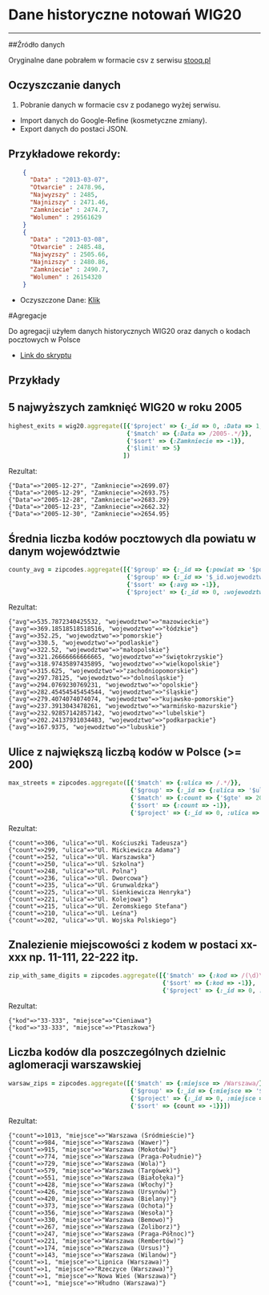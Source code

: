 # Dane historyczne notowań WIG20
------------------------------
##Źródło danych

Oryginalne dane pobrałem w formacie csv z serwisu [stooq.pl](http://stooq.pl/q/d/?s=wig20&c=0)

## Oczyszczanie danych
1. Pobranie danych w formacie csv z podanego wyżej serwisu.
* Import danych do Google-Refine (kosmetyczne zmiany).
* Export danych do postaci JSON.

## Przykładowe rekordy:
```json
    {
      "Data" : "2013-03-07",
      "Otwarcie" : 2478.96,
      "Najwyzszy" : 2485,
      "Najnizszy" : 2471.46,
      "Zamkniecie" : 2474.7,
      "Wolumen" : 29561629
    }
    {
      "Data" : "2013-03-08",
      "Otwarcie" : 2485.48,
      "Najwyzszy" : 2505.66,
      "Najnizszy" : 2480.86,
      "Zamkniecie" : 2490.7,
      "Wolumen" : 26154320
    }
```
* Oczyszczone Dane:
[Klik](/data/json/pslaski_wig20.json)


#Agregacje

Do agregacji użyłem danych historycznych WIG20 oraz danych o kodach pocztowych w Polsce

* [Link do skryptu](/scripts/ruby/agg_pslaski.rb)

## Przykłady

##  5 najwyższych zamknięć WIG20 w roku 2005

```ruby
highest_exits = wig20.aggregate([{'$project' => {:_id => 0, :Data => 1, :Zamkniecie => 1}},
                                 {'$match' => {:Data => /2005-.*/}},
                                 {'$sort' => {:Zamkniecie => -1}},
                                 {'$limit' => 5}
                                ])
```

Rezultat:

```bson
{"Data"=>"2005-12-27", "Zamkniecie"=>2699.07}
{"Data"=>"2005-12-29", "Zamkniecie"=>2693.75}
{"Data"=>"2005-12-28", "Zamkniecie"=>2683.29}
{"Data"=>"2005-12-23", "Zamkniecie"=>2662.32}
{"Data"=>"2005-12-30", "Zamkniecie"=>2654.95}
```

##  Średnia liczba kodów pocztowych dla powiatu w danym województwie

```ruby
county_avg = zipcodes.aggregate([{'$group' => {:_id => {:powiat => '$powiat', :wojewodztwo => '$wojewodztwo'}, count => {'$sum' => 1}}},
                                 {'$group' => {:_id => '$_id.wojewodztwo', :avg => {'$avg' => '$' + count}}},
                                 {'$sort' => {:avg => -1}},
                                 {'$project' => {:_id => 0, :wojewodztwo => '$_id', :avg => 1}}])
```

Rezultat:

```bson
{"avg"=>535.7872340425532, "wojewodztwo"=>"mazowieckie"}
{"avg"=>369.18518518518516, "wojewodztwo"=>"łódzkie"}
{"avg"=>352.25, "wojewodztwo"=>"pomorskie"}
{"avg"=>330.5, "wojewodztwo"=>"podlaskie"}
{"avg"=>322.52, "wojewodztwo"=>"małopolskie"}
{"avg"=>321.26666666666665, "wojewodztwo"=>"świętokrzyskie"}
{"avg"=>318.97435897435895, "wojewodztwo"=>"wielkopolskie"}
{"avg"=>315.625, "wojewodztwo"=>"zachodniopomorskie"}
{"avg"=>297.78125, "wojewodztwo"=>"dolnośląskie"}
{"avg"=>294.0769230769231, "wojewodztwo"=>"opolskie"}
{"avg"=>282.45454545454544, "wojewodztwo"=>"śląskie"}
{"avg"=>279.4074074074074, "wojewodztwo"=>"kujawsko-pomorskie"}
{"avg"=>237.3913043478261, "wojewodztwo"=>"warmińsko-mazurskie"}
{"avg"=>232.92857142857142, "wojewodztwo"=>"lubelskie"}
{"avg"=>202.24137931034483, "wojewodztwo"=>"podkarpackie"}
{"avg"=>167.9375, "wojewodztwo"=>"lubuskie"}
```

## Ulice z największą liczbą kodów w Polsce (>= 200)

```ruby
max_streets = zipcodes.aggregate([{'$match' => {:ulica => /.*/}},
                                  {'$group' => {:_id => {:ulica => '$ulica'}, count => {'$sum' => 1}}},
                                  {'$match' => {:count => {'$gte' => 200}}},
                                  {'$sort' => {:count => -1}},
                                  {'$project' => {:_id => 0, :ulica => '$_id.ulica', :count => 1}}])
```

Rezultat:

```bson
{"count"=>306, "ulica"=>"Ul. Kościuszki Tadeusza"}
{"count"=>299, "ulica"=>"Ul. Mickiewicza Adama"}
{"count"=>252, "ulica"=>"Ul. Warszawska"}
{"count"=>250, "ulica"=>"Ul. Szkolna"}
{"count"=>248, "ulica"=>"Ul. Polna"}
{"count"=>236, "ulica"=>"Ul. Dworcowa"}
{"count"=>235, "ulica"=>"Ul. Grunwaldzka"}
{"count"=>225, "ulica"=>"Ul. Sienkiewicza Henryka"}
{"count"=>221, "ulica"=>"Ul. Kolejowa"}
{"count"=>215, "ulica"=>"Ul. Żeromskiego Stefana"}
{"count"=>210, "ulica"=>"Ul. Leśna"}
{"count"=>202, "ulica"=>"Ul. Wojska Polskiego"}
```

## Znalezienie miejscowości z kodem w postaci xx-xxx np. 11-111, 22-222 itp.

```ruby
zip_with_same_digits = zipcodes.aggregate([{'$match' => {:kod => /(\d)\1-\1\1\1/}},
                                           {'$sort' => {:kod => -1}},
                                           {'$project' => {:_id => 0, :kod => 1, :miejsce => 1}}])
```

Rezultat:

```bson
{"kod"=>"33-333", "miejsce"=>"Cieniawa"}
{"kod"=>"33-333", "miejsce"=>"Ptaszkowa"}
```

## Liczba kodów dla poszczególnych dzielnic aglomeracji warszawskiej

```ruby
warsaw_zips = zipcodes.aggregate([{'$match' => {:miejsce => /Warszawa/}},
                                  {'$group' => {:_id => {:miejsce => '$miejsce'}, count => {'$sum' => 1}}},
                                  {'$project' => {:_id => 0, :miejsce => '$_id.miejsce', count => 1}},
                                  {'$sort' => {count => -1}}])
```

Rezultat:

```bson
{"count"=>1013, "miejsce"=>"Warszawa (Śródmieście)"}
{"count"=>984, "miejsce"=>"Warszawa (Wawer)"}
{"count"=>915, "miejsce"=>"Warszawa (Mokotów)"}
{"count"=>774, "miejsce"=>"Warszawa (Praga-Południe)"}
{"count"=>729, "miejsce"=>"Warszawa (Wola)"}
{"count"=>579, "miejsce"=>"Warszawa (Targówek)"}
{"count"=>551, "miejsce"=>"Warszawa (Białołęka)"}
{"count"=>428, "miejsce"=>"Warszawa (Włochy)"}
{"count"=>426, "miejsce"=>"Warszawa (Ursynów)"}
{"count"=>420, "miejsce"=>"Warszawa (Bielany)"}
{"count"=>373, "miejsce"=>"Warszawa (Ochota)"}
{"count"=>356, "miejsce"=>"Warszawa (Wesoła)"}
{"count"=>330, "miejsce"=>"Warszawa (Bemowo)"}
{"count"=>267, "miejsce"=>"Warszawa (Żoliborz)"}
{"count"=>247, "miejsce"=>"Warszawa (Praga-Północ)"}
{"count"=>221, "miejsce"=>"Warszawa (Rembertów)"}
{"count"=>174, "miejsce"=>"Warszawa (Ursus)"}
{"count"=>143, "miejsce"=>"Warszawa (Wilanów)"}
{"count"=>1, "miejsce"=>"Lipnica (Warszawa)"}
{"count"=>1, "miejsce"=>"Rzeczyce (Warszawa)"}
{"count"=>1, "miejsce"=>"Nowa Wieś (Warszawa)"}
{"count"=>1, "miejsce"=>"Hłudno (Warszawa)"}
```
